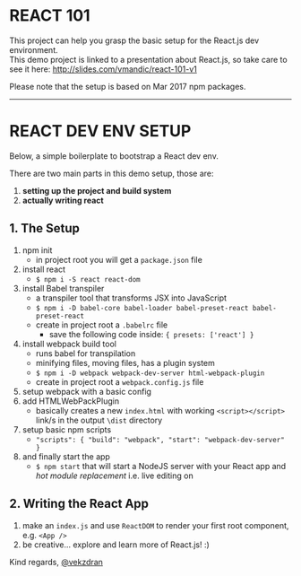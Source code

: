 # REACT 101

This project can help you grasp the basic setup for the React.js dev environment.<br />
This demo project is linked to a presentation about React.js, so take care to see it here: <a href="http://slides.com/vmandic/react-101-v1/">http://slides.com/vmandic/react-101-v1</a>

Please note that the setup is based on Mar 2017 npm packages.

---

# REACT DEV ENV SETUP

Below, a simple boilerplate to bootstrap a React dev env.

There are two main parts in this demo setup, those are:<br />
1. **setting up the project and build system**
2. **actually writing react**

## 1. The Setup

1. npm init
    - in project root you will get a `package.json` file
2. install react
    - `$ npm i -S react react-dom`
3. install Babel transpiler
    - a transpiler tool that transforms JSX into JavaScript
    - `$ npm i -D babel-core babel-loader babel-preset-react babel-preset-react`
    - create in project root a `.babelrc` file
        - save the following code inside: `{ presets: ['react'] }`
4. install webpack build tool
    - runs babel for transpilation
    - minifying files, moving files, has a plugin system
    - `$ npm i -D webpack webpack-dev-server html-webpack-plugin`
    - create in project root a `webpack.config.js` file
5. setup webpack with a basic config
6. add HTMLWebPackPlugin
    - basically creates a new `index.html` with working `<script></script>` link/s in the output `\dist` directory
7. setup basic npm scripts
    - `"scripts": {
            "build": "webpack",
            "start": "webpack-dev-server"
        }`
8. and finally start the app
    - `$ npm start` that will start a NodeJS server with your React app and *hot module replacement* i.e. live editing on

## 2. Writing the React App

1. make an `index.js` and use `ReactDOM` to render your first root component, e.g. `<App />`
2. be creative... explore and learn more of React.js! :)

Kind regards, <a href="https://www.twitter.com/@vekzdran">@vekzdran</a>
